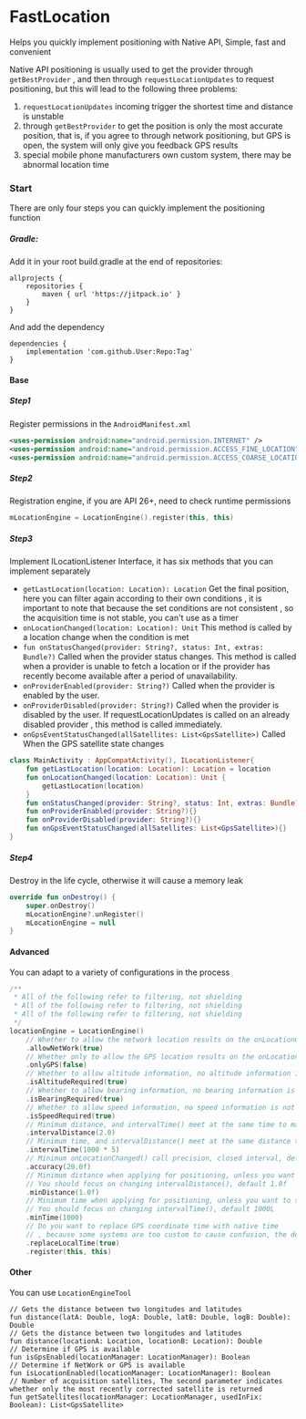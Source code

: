 # FastLocation

Helps you quickly implement positioning with Native API, Simple, fast and convenient

Native API positioning is usually used to get the provider through `getBestProvider`
, and then through `requestLocationUpdates` to request positioning, but this will
lead to the following three problems:
1. `requestLocationUpdates` incoming trigger the shortest time and distance is unstable
2. through `getBestProvider` to get the position is only the most accurate position,
that is, if you agree to through network positioning, but GPS is open, the system will
only give you feedback GPS results
3. special mobile phone manufacturers own custom system, there may be abnormal location time

### Start

There are only four steps you can quickly implement the positioning function

##### Gradle:

Add it in your root build.gradle at the end of repositories:
```
allprojects {
    repositories {
        maven { url 'https://jitpack.io' }
    }
}
```
And add the dependency
```
dependencies {
    implementation 'com.github.User:Repo:Tag'
}
```
#### Base
##### Step1
Register permissions in the `AndroidManifest.xml`

``` XML
<uses-permission android:name="android.permission.INTERNET" />
<uses-permission android:name="android.permission.ACCESS_FINE_LOCATION" />
<uses-permission android:name="android.permission.ACCESS_COARSE_LOCATION" />
```

##### Step2
Registration engine, if you are API 26+, need to check runtime permissions

``` Kotlin
mLocationEngine = LocationEngine().register(this, this)
```

##### Step3
Implement ILocationListener Interface, it has six methods that you can implement separately
* `getLastLocation(location: Location): Location`
Get the final position, here you can filter again according to their own conditions
, it is important to note that because the set conditions are not consistent
, so the acquisition time is not stable, you can't use as a timer
* `onLocationChanged(location: Location): Unit`
This method is called by a location change when the condition is met
* `fun onStatusChanged(provider: String?, status: Int, extras: Bundle?)`
Called when the provider status changes. This method is called when a provider
is unable to fetch a location or if the provider has recently become
available after a period of unavailability.
* `onProviderEnabled(provider: String?)`
Called when the provider is enabled by the user.
* `onProviderDisabled(provider: String?)`
Called when the provider is disabled by the user. If requestLocationUpdates
is called on an already disabled provider
, this method is called immediately.
* `onGpsEventStatusChanged(allSatellites: List<GpsSatellite>)`
Called When the GPS satellite state changes

``` Kotlin
class MainActivity : AppCompatActivity(), ILocationListener{
    fun getLastLocation(location: Location): Location = location
    fun onLocationChanged(location: Location): Unit {
        getLastLocation(location)
    }
    fun onStatusChanged(provider: String?, status: Int, extras: Bundle?) {}
    fun onProviderEnabled(provider: String?){}
    fun onProviderDisabled(provider: String?){}
    fun onGpsEventStatusChanged(allSatellites: List<GpsSatellite>){}
}
```

##### Step4
Destroy in the life cycle, otherwise it will cause a memory leak

``` Kotlin
override fun onDestroy() {
    super.onDestroy()
    mLocationEngine?.unRegister()
    mLocationEngine = null
}
```
#### Advanced

You can adapt to a variety of configurations in the process

``` Kotlin
/**
 * All of the following refer to filtering, not shielding
 * All of the following refer to filtering, not shielding
 * All of the following refer to filtering, not shielding
 */
locationEngine = LocationEngine()
    // Whether to allow the network location results on the onLocationChanged() callback, the default true
    .allowNetWork(true)
    // Whether only to allow the GPS location results on the onLocationChanged() callback, the default false
    .onlyGPS(false)
    // Whether to allow altitude information, no altitude information is not allowed to enter the onLocationChanged() callback, the default false
    .isAltitudeRequired(true)
    // Whether to allow bearing information, no bearing information is not allowed to enter the onLocationChanged() callback, the default false
    .isBearingRequired(true)
    // Whether to allow speed information, no speed information is not allowed to enter the onLocationChanged() callback, the default false
    .isSpeedRequired(true)
    // Minimum distance, and intervalTime() meet at the same time to make onLocationChanged() callback, the default 0.0
    .intervalDistance(2.0)
    // Minimum time, and intervalDistance() meet at the same distance to make onLocationChanged() callback, the default 0L
    .intervalTime(1000 * 5)
    // Minimum onLocationChanged() call precision, closed interval, default - 1.0f
    .accuracy(20.0f)
    // Minimum distance when applying for positioning, unless you want to save power, generally do not change
    // You should focus on changing intervalDistance(), default 1.0f
    .minDistance(1.0f)
    // Minimum time when applying for positioning, unless you want to save power, generally do not change
    // You should focus on changing intervalTime(), default 1000L
    .minTime(1000)
    // Do you want to replace GPS coordinate time with native time
    // , because some systems are too custom to cause confusion, the default is true
    .replaceLocalTime(true)
    .register(this, this)
```

#### Other

You can use `LocationEngineTool`

```
// Gets the distance between two longitudes and latitudes
fun distance(latA: Double, logA: Double, latB: Double, logB: Double): Double
// Gets the distance between two longitudes and latitudes
fun distance(locationA: Location, locationB: Location): Double
// Determine if GPS is available
fun isGpsEnabled(locationManager: LocationManager): Boolean
// Determine if NetWork or GPS is available
fun isLocationEnabled(locationManager: LocationManager): Boolean
// Number of acquisition satellites, The second parameter indicates whether only the most recently corrected satellite is returned
fun getSatellites(locationManager: LocationManager, usedInFix: Boolean): List<GpsSatellite>
```